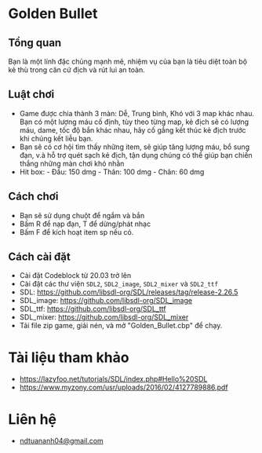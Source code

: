 # Golden Bullet
## Tổng quan
Bạn là một lính đặc chủng mạnh mẽ, nhiệm vụ của bạn là tiêu diệt toàn bộ kẻ thù trong căn cứ địch và rút lui an toàn.
## Luật chơi
- Game được chia thành 3 màn: Dễ, Trung bình, Khó với 3 map khác nhau.
Bạn có một lượng máu cố định, tùy theo từng map, kẻ địch sẽ có lượng máu, dame, tốc độ bắn khác nhau, hãy cố gắng kết thúc kẻ địch trước khi chúng kết liễu bạn.
- Bạn sẽ có cơ hội tìm thấy những item, sẽ giúp tăng lượng máu, bổ sung đạn, v.à hỗ trợ quét sạch kẻ địch, tận dụng chúng có thể giúp bạn chiến thắng những màn chơi khó nhằn
- Hit box: - Đầu: 150 dmg
           - Thân: 100 dmg
           - Chân: 60 dmg
## Cách chơi
- Bạn sẽ sử dụng chuột để ngắm và bắn
- Bấm R để nạp đạn, T để dừng/phát nhạc
- Bấm F để kích hoạt item sp nếu có.
## Cách cài đặt
- Cài đặt Codeblock từ 20.03 trở lên
- Cài đặt các thư viện `SDL2`, `SDL2_image`, `SDL2_mixer` và `SDL2_ttf`
- SDL: https://github.com/libsdl-org/SDL/releases/tag/release-2.26.5
- SDL_image: https://github.com/libsdl-org/SDL_image
- SDL_ttf: https://github.com/libsdl-org/SDL_ttf
- SDL_mixer: https://github.com/libsdl-org/SDL_mixer
- Tải file zip game, giải nén, và mở "Golden_Bullet.cbp" để chạy.
# Tài liệu tham khảo
- https://lazyfoo.net/tutorials/SDL/index.php#Hello%20SDL
- https://www.myzony.com/usr/uploads/2016/02/4127789886.pdf
# Liên hệ
- ndtuananh04@gmail.com
